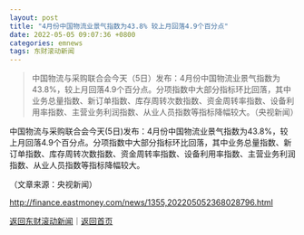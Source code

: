 ```yaml
---
layout: post
title: "4月份中国物流业景气指数为43.8% 较上月回落4.9个百分点"
date: 2022-05-05 09:07:36 +0800
categories: emnews
tags: 东财滚动新闻
---
```

> 中国物流与采购联合会今天（5日）发布：4月份中国物流业景气指数为43.8%，较上月回落4.9个百分点。分项指数中大部分指标环比回落，其中业务总量指数、新订单指数、库存周转次数指数、资金周转率指数、设备利用率指数、主营业务利润指数、从业人员指数等指标降幅较大。（央视新闻）

<p>中国物流与采购联合会今天(5日)发布：4月份中国物流业景气指数为43.8%，较上月回落4.9个百分点。分项指数中大部分指标环比回落，其中业务总量指数、新订单指数、库存周转次数指数、资金周转率指数、设备利用率指数、主营业务利润指数、从业人员指数等指标降幅较大。</p><p class="em_media">（文章来源：央视新闻）</p>

<http://finance.eastmoney.com/news/1355,202205052368028796.html>

[返回东财滚动新闻](//finews.withounder.com/emnews/)｜[返回首页](//finews.withounder.com/)